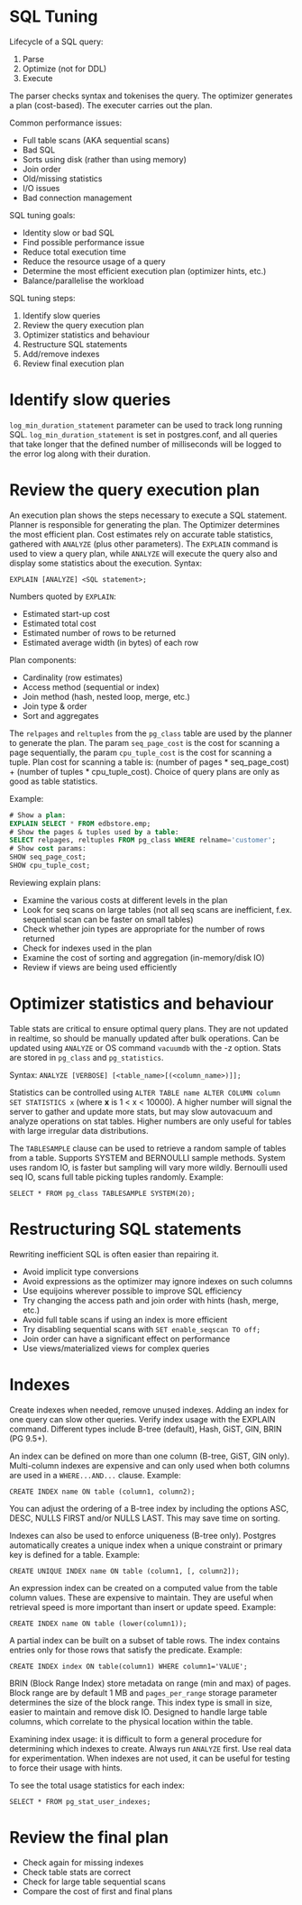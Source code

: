 # SQL Tuning

Lifecycle of a SQL query:

1. Parse
2. Optimize (not for DDL)
3. Execute

The parser checks syntax and tokenises the query. The optimizer generates a
plan (cost-based). The executer carries out the plan.

Common performance issues:

* Full table scans (AKA sequential scans)
* Bad SQL
* Sorts using disk (rather than using memory)
* Join order
* Old/missing statistics
* I/O issues
* Bad connection management

SQL tuning goals:

* Identity slow or bad SQL
* Find possible performance issue
* Reduce total execution time
* Reduce the resource usage of a query
* Determine the most efficient execution plan (optimizer hints, etc.)
* Balance/parallelise the workload

SQL tuning steps:

1. Identify slow queries
2. Review the query execution plan
3. Optimizer statistics and behaviour
4. Restructure SQL statements
5. Add/remove indexes
6. Review final execution plan

# Identify slow queries

``log_min_duration_statement`` parameter can be used to track long
running SQL. ``log_min_duration_statement`` is set in postgres.conf,
and all queries that take longer that the defined number of milliseconds
will be logged to the error log along with their duration.

# Review the query execution plan

An execution plan shows the steps necessary to execute a SQL statement.
Planner is responsible for generating the plan. The Optimizer determines
the most efficient plan. Cost estimates rely on accurate table statistics,
gathered with ``ANALYZE`` (plus other parameters). The ``EXPLAIN``
command is used to view a query plan, while ``ANALYZE`` will execute the
query also and display some statistics about the execution. Syntax:

    EXPLAIN [ANALYZE] <SQL statement>;

Numbers quoted by ``EXPLAIN``:

* Estimated start-up cost
* Estimated total cost
* Estimated number of rows to be returned
* Estimated average width (in bytes) of each row

Plan components:

* Cardinality (row estimates)
* Access method (sequential or index)
* Join method (hash, nested loop, merge, etc.)
* Join type & order
* Sort and aggregates

The ``relpages`` and ``reltuples`` from the ``pg_class`` table are used
by the planner to generate the plan. The param ``seq_page_cost`` is the
cost for scanning a page sequentially, the param ``cpu_tuple_cost`` is
the cost for scanning a tuple. Plan cost for scanning a table is:
(number of pages * seq_page_cost) + (number of tuples * cpu_tuple_cost).
Choice of query plans are only as good as table statistics.

Example:

```sql
# Show a plan:
EXPLAIN SELECT * FROM edbstore.emp;
# Show the pages & tuples used by a table:
SELECT relpages, reltuples FROM pg_class WHERE relname='customer';
# Show cost params:
SHOW seq_page_cost;
SHOW cpu_tuple_cost;
```

Reviewing explain plans:

* Examine the various costs at different levels in the plan
* Look for seq scans on large tables (not all seq scans are
  inefficient, f.ex. sequential scan can be faster on small tables)
* Check whether join types are appropriate for the number of rows
  returned
* Check for indexes used in the plan
* Examine the cost of sorting and aggregation (in-memory/disk IO)
* Review if views are being used efficiently

# Optimizer statistics and behaviour

Table stats are critical to ensure optimal query plans. They are not
updated in realtime, so should be manually updated after bulk
operations. Can be updated using ``ANALYZE`` or OS command ``vacuumdb``
with the -z option. Stats are stored in ``pg_class`` and
``pg_statistics``.

Syntax: ``ANALYZE [VERBOSE] [<table_name>[(<column_name>)]];``

Statistics can be controlled using ``ALTER TABLE name ALTER COLUMN column
SET STATISTICS x`` (where **x** is 1 < x < 10000). A higher
number will signal the server to gather and update more stats, but may
slow autovacuum and analyze operations on stat tables. Higher numbers
are only useful for tables with large irregular data distributions.

The ``TABLESAMPLE`` clause can be used to retrieve a random sample of
tables from a table. Supports SYSTEM and BERNOULLI sample methods.
System uses random IO, is faster but sampling will vary more wildly.
Bernoulli used seq IO, scans full table picking tuples randomly. Example:

    SELECT * FROM pg_class TABLESAMPLE SYSTEM(20);

# Restructuring SQL statements

Rewriting inefficient SQL is often easier than repairing it.

* Avoid implicit type conversions
* Avoid expressions as the optimizer may ignore indexes on such columns
* Use equijoins wherever possible to improve SQL efficiency
* Try changing the access path and join order with hints (hash, merge, etc.)
* Avoid full table scans if using an index is more efficient
* Try disabling sequential scans with ``SET enable_seqscan TO off;``
* Join order can have a significant effect on performance
* Use views/materialized views for complex queries

# Indexes

Create indexes when needed, remove unused indexes. Adding an index for
one query can slow other queries. Verify index usage with the EXPLAIN
command. Different types include B-tree (default), Hash, GiST, GIN, BRIN
(PG 9.5+).

An index can be defined on more than one column (B-tree, GiST, GIN only).
Multi-column indexes are expensive and can only used when both columns
are used in a ``WHERE...AND...`` clause. Example:

    CREATE INDEX name ON table (column1, column2);

You can adjust the ordering of a B-tree index by including the options
ASC, DESC, NULLS FIRST and/or NULLS LAST. This may save time on sorting.

Indexes can also be used to enforce uniqueness (B-tree only). Postgres
automatically creates a unique index when a unique constraint or primary
key is defined for a table. Example:

    CREATE UNIQUE INDEX name ON table (column1, [, column2]);

An expression index can be created on a computed value from the table
column values. These are expensive to maintain. They are useful when
retrieval speed is more important than insert or update speed. Example:

    CREATE INDEX name ON table (lower(column1));

A partial index can be built on a subset of table rows. The index
contains entries only for those rows that satisfy the predicate.
Example:

    CREATE INDEX index ON table(column1) WHERE column1='VALUE';

BRIN (Block Range Index) store metadata on range (min and max) of pages.
Block range are by default 1 MB and ``pages_per_range`` storage
parameter determines the size of the block range. This index type is
small in size, easier to maintain and remove disk IO. Designed to handle
large table columns, which correlate to the physical location within the
table.

Examining index usage: it is difficult to form a general procedure for
determining which indexes to create. Always run ``ANALYZE`` first. Use real
data for experimentation. When indexes are not used, it can be useful for
testing to force their usage with hints.

To see the total usage statistics for each index:

    SELECT * FROM pg_stat_user_indexes;

# Review the final plan

* Check again for missing indexes
* Check table stats are correct
* Check for large table sequential scans
* Compare the cost of first and final plans
